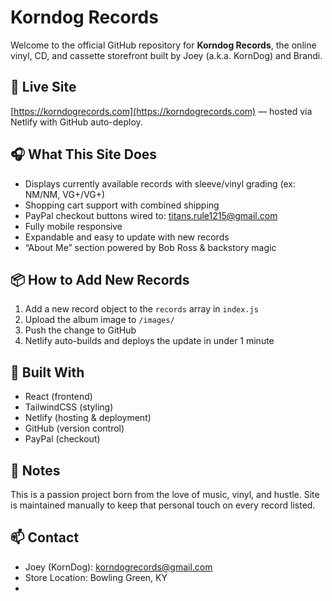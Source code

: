# Korndog Records

Welcome to the official GitHub repository for **Korndog Records**, the online vinyl, CD, and cassette storefront built by Joey (a.k.a. KornDog) and Brandi.

## 🚀 Live Site
[https://korndogrecords.com](https://korndogrecords.com) — hosted via Netlify with GitHub auto-deploy.

## 🎧 What This Site Does
- Displays currently available records with sleeve/vinyl grading (ex: NM/NM, VG+/VG+)
- Shopping cart support with combined shipping
- PayPal checkout buttons wired to: titans.rule1215@gmail.com
- Fully mobile responsive
- Expandable and easy to update with new records
- “About Me” section powered by Bob Ross & backstory magic

## 📦 How to Add New Records
1. Add a new record object to the `records` array in `index.js`
2. Upload the album image to `/images/`
3. Push the change to GitHub
4. Netlify auto-builds and deploys the update in under 1 minute

## 🤘 Built With
- React (frontend)
- TailwindCSS (styling)
- Netlify (hosting & deployment)
- GitHub (version control)
- PayPal (checkout)

## 🧠 Notes
This is a passion project born from the love of music, vinyl, and hustle. Site is maintained manually to keep that personal touch on every record listed.

## 📫 Contact
- Joey (KornDog): korndogrecords@gmail.com
- Store Location: Bowling Green, KY
- 
